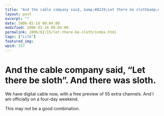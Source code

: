 ```yaml
---
title: "And the cable company said, &amp;#8220;Let there be sloth&amp;#8221;.  And there was sloth."
layout: post
excerpt: ""
date: 2006-02-16 00:04:00
modified: 2006-02-16 00:04:00
permalink: 2006/02/15/let-there-be-sloth/index.html
tags: ["Life"]
featured_img: 
wpid: 157
---
```


# And the cable company said, &#8220;Let there be sloth&#8221;.  And there was sloth.

We have digital cable now, with a free preview of 55 extra channels. And I am officially on a four-day weekend.

This may not be a good combination.